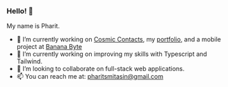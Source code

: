 ### Hello! 👋

My name is Pharit.

- 🔭 I’m currently working on [Cosmic Contacts](https://github.com/CoderSolian/Cosmic-Contacts), my [portfolio](https://www.smitasin.dev/), and a mobile project at [Banana Byte](https://github.com/Banana-Byte-LLC)
- 🌱 I’m currently working on improving my skills with Typescript and Tailwind. 
- 👯 I’m looking to collaborate on full-stack web applications.
- 📫 You can reach me at: [pharitsmitasin@gmail.com](mailto:pharitsmitasin@gmail.com)

